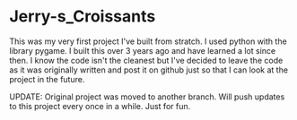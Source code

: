 # Jerry-s_Croissants

This was my very first project I've built from stratch. I used python with the library pygame. I built this over 3 years ago and have learned a lot since then. I know the code isn't the cleanest but I've decided to leave the code as it was originally written and post it on github just so that I can look at the project in the future.

UPDATE:
Original project was moved to another branch. Will push updates to this project every once in a while. Just for fun.